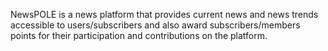 NewsPOLE is a news platform that provides current news and news trends accessible to users/subscribers and also award subscribers/members points for their participation and contributions on the platform.
